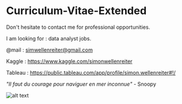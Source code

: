 # Curriculum-Vitae-Extended

Don't hesitate to contact me for professional opportunities.

I am looking for : data analyst jobs.

@mail : simwellenreiter@gmail.com

Kaggle : https://www.kaggle.com/simonwellenreiter

Tableau : https://public.tableau.com/app/profile/simon.wellenreiter#!/

*"Il faut du courage pour naviguer en mer inconnue"* - Snoopy

![alt text](https://github.com/[guypaul2]/[Curriculum-Vitae]/blob/[main]/image.jpg?raw=true)

